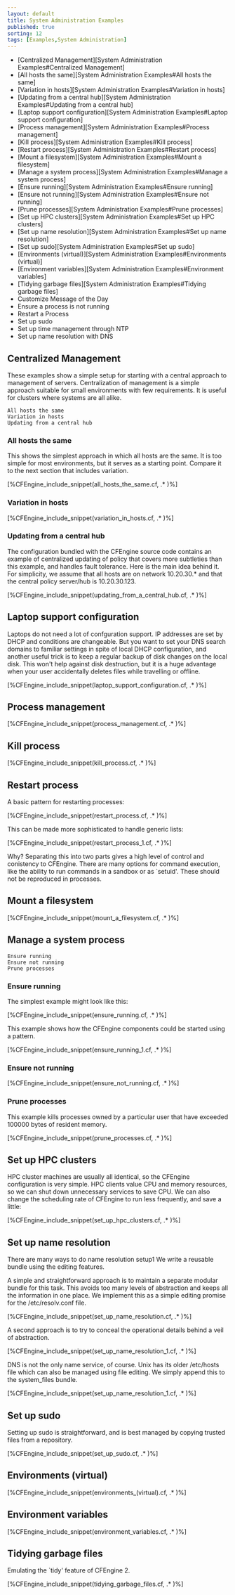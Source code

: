 ```yaml
---
layout: default
title: System Administration Examples 
published: true
sorting: 12
tags: [Examples,System Administration]
---
```


* [Centralized Management][System Administration Examples#Centralized Management]
* [All hosts the same][System Administration Examples#All hosts the same]
* [Variation in hosts][System Administration Examples#Variation in hosts]
* [Updating from a central hub][System Administration Examples#Updating from a central hub]
* [Laptop support configuration][System Administration Examples#Laptop support configuration]
* [Process management][System Administration Examples#Process management]
* [Kill process][System Administration Examples#Kill process]
* [Restart process][System Administration Examples#Restart process]
* [Mount a filesystem][System Administration Examples#Mount a filesystem]
* [Manage a system process][System Administration Examples#Manage a system process]
* [Ensure running][System Administration Examples#Ensure running]
* [Ensure not running][System Administration Examples#Ensure not running]
* [Prune processes][System Administration Examples#Prune processes]
* [Set up HPC clusters][System Administration Examples#Set up HPC clusters]
* [Set up name resolution][System Administration Examples#Set up name resolution]
* [Set up sudo][System Administration Examples#Set up sudo]
* [Environments (virtual)][System Administration Examples#Environments (virtual)]
* [Environment variables][System Administration Examples#Environment variables]
* [Tidying garbage files][System Administration Examples#Tidying garbage files]
* Customize Message of the Day
* Ensure a process is not running
* Restart a Process
* Set up sudo
* Set up time management through NTP
* Set up name resolution with DNS

## Centralized Management

These examples show a simple setup for starting with a central approach to management of servers. Centralization of management is a simple approach suitable for small environments with few requirements. It is useful for clusters where systems are all alike.

    All hosts the same
    Variation in hosts
    Updating from a central hub

### All hosts the same

This shows the simplest approach in which all hosts are the same. It is too simple for most environments, but it serves as a starting point. Compare it to the next section that includes variation.


[%CFEngine_include_snippet(all_hosts_the_same.cf, .* )%]

### Variation in hosts


[%CFEngine_include_snippet(variation_in_hosts.cf, .* )%]

### Updating from a central hub

The configuration bundled with the CFEngine source code contains an example of centralized updating of policy that covers more subtleties than this example, and handles fault tolerance. Here is the main idea behind it. For simplicity, we assume that all hosts are on network 10.20.30.* and that the central policy server/hub is 10.20.30.123.


[%CFEngine_include_snippet(updating_from_a_central_hub.cf, .* )%]

## Laptop support configuration

Laptops do not need a lot of confguration support. IP addresses are set by DHCP and conditions are changeable. But you want to set your DNS search domains to familiar settings in spite of local DHCP configuration, and another useful trick is to keep a regular backup of disk changes on the local disk. This won't help against disk destruction, but it is a huge advantage when your user accidentally deletes files while travelling or offline.


[%CFEngine_include_snippet(laptop_support_configuration.cf, .* )%]

## Process management

	
[%CFEngine_include_snippet(process_management.cf, .* )%]

## Kill process ##


[%CFEngine_include_snippet(kill_process.cf, .* )%]

## Restart process ##

A basic pattern for restarting processes:


[%CFEngine_include_snippet(restart_process.cf, .* )%]

This can be made more sophisticated to handle generic lists:


[%CFEngine_include_snippet(restart_process_1.cf, .* )%]

Why? Separating this into two parts gives a high level of control and conistency to CFEngine. There are many options for command execution, like the ability to run commands in a sandbox or as `setuid'. These should not be reproduced in processes.

## Mount a filesystem ##


[%CFEngine_include_snippet(mount_a_filesystem.cf, .* )%]


## Manage a system process

    Ensure running
    Ensure not running
    Prune processes

### Ensure running

The simplest example might look like this:


[%CFEngine_include_snippet(ensure_running.cf, .* )%]

This example shows how the CFEngine components could be started using a pattern.


[%CFEngine_include_snippet(ensure_running_1.cf, .* )%]

### Ensure not running


[%CFEngine_include_snippet(ensure_not_running.cf, .* )%]

### Prune processes

This example kills processes owned by a particular user that have exceeded 100000 bytes of resident memory.


[%CFEngine_include_snippet(prune_processes.cf, .* )%]

## Set up HPC clusters

HPC cluster machines are usually all identical, so the CFEngine configuration is very simple. HPC clients value CPU and memory resources, so we can shut down unnecessary services to save CPU. We can also change the scheduling rate of CFEngine to run less frequently, and save a little:


[%CFEngine_include_snippet(set_up_hpc_clusters.cf, .* )%]

## Set up name resolution

There are many ways to do name resolution setup1 We write a reusable bundle using the editing features.

A simple and straightforward approach is to maintain a separate modular bundle for this task. This avoids too many levels of abstraction and keeps all the information in one place. We implement this as a simple editing promise for the /etc/resolv.conf file.


[%CFEngine_include_snippet(set_up_name_resolution.cf, .* )%]

A second approach is to try to conceal the operational details behind a veil of abstraction.


[%CFEngine_include_snippet(set_up_name_resolution_1.cf, .* )%]

DNS is not the only name service, of course. Unix has its older /etc/hosts file which can also be managed using file editing. We simply append this to the system_files bundle.


[%CFEngine_include_snippet(set_up_name_resolution_1.cf, .* )%]

## Set up sudo

Setting up sudo is straightforward, and is best managed by copying trusted files from a repository.


[%CFEngine_include_snippet(set_up_sudo.cf, .* )%]

## Environments (virtual)


[%CFEngine_include_snippet(environments_(virtual).cf, .* )%]

## Environment variables


[%CFEngine_include_snippet(environment_variables.cf, .* )%]

## Tidying garbage files

Emulating the `tidy' feature of CFEngine 2.

[%CFEngine_include_snippet(tidying_garbage_files.cf, .* )%]
